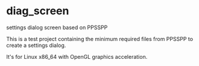 # diag_screen
settings dialog screen based on PPSSPP

This is a test project containing the minimum required files from PPSSPP to create a settings dialog.

It's for Linux x86_64 with OpenGL graphics acceleration.
